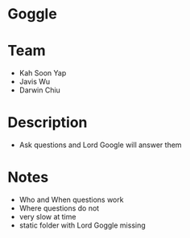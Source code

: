 # Goggle

# Team
  - Kah Soon Yap
  - Javis Wu
  - Darwin Chiu

# Description
  - Ask questions and Lord Google will answer them

# Notes
  - Who and When questions work
  - Where questions do not
  - very slow at time
  - static folder with Lord Goggle missing
